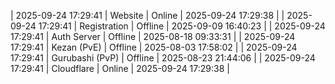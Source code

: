 | 2025-09-24 17:29:41 | Website | Online | 2025-09-24 17:29:38 |
| 2025-09-24 17:29:41 | Registration | Offline | 2025-09-09 16:40:23 |
| 2025-09-24 17:29:41 | Auth Server | Offline | 2025-08-18 09:33:31 |
| 2025-09-24 17:29:41 | Kezan (PvE) | Offline | 2025-08-03 17:58:02 |
| 2025-09-24 17:29:41 | Gurubashi (PvP) | Offline | 2025-08-23 21:44:06 |
| 2025-09-24 17:29:41 | Cloudflare | Online | 2025-09-24 17:29:38 |
